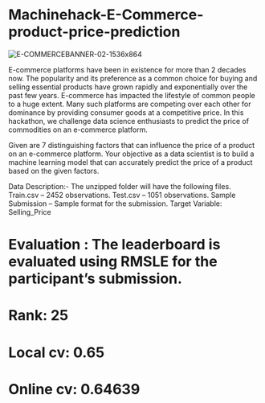 # Machinehack-E-Commerce-product-price-prediction

![E-COMMERCEBANNER-02-1536x864](https://user-images.githubusercontent.com/56091634/84688682-5d476200-af5d-11ea-82c5-089db1b6dad5.jpg)

E-commerce platforms have been in existence for more than 2 decades now. The popularity and its preference as a common choice for buying and selling essential products have grown rapidly and exponentially over the past few years. E-commerce has impacted the lifestyle of common people to a huge extent. Many such platforms are competing over each other for dominance by providing consumer goods at a competitive price. In this hackathon, we challenge data science enthusiasts to predict the price of commodities on an e-commerce platform.

Given are 7 distinguishing factors that can influence the price of a product on an e-commerce platform. Your objective as a data scientist is to build a machine learning model that can accurately predict the price of a product based on the given factors.

Data Description:-
The unzipped folder will have the following files.
Train.csv –  2452 observations.
Test.csv –  1051 observations.
Sample Submission – Sample format for the submission.
Target Variable: Selling_Price

# Evaluation : The leaderboard is evaluated using RMSLE for the participant’s submission.

# Rank: 25

# Local cv: 0.65

# Online cv: 0.64639
